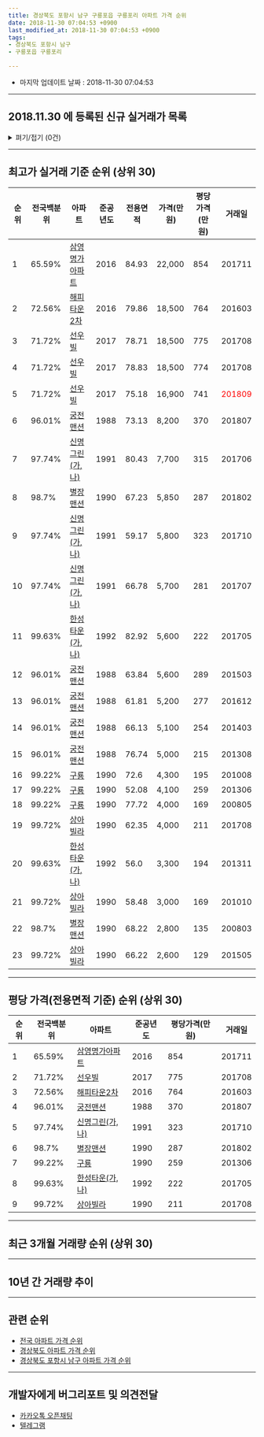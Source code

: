 ```yaml
---
title: 경상북도 포항시 남구 구룡포읍 구룡포리 아파트 가격 순위
date: 2018-11-30 07:04:53 +0900
last_modified_at: 2018-11-30 07:04:53 +0900
tags:
- 경상북도 포항시 남구
- 구룡포읍 구룡포리

---
```


* 마지막 업데이트 날짜 : 2018-11-30 07:04:53

---

## 2018.11.30 에 등록된 신규 실거래가 목록

<details>
<summary>펴기/접기 (0건)</summary>
<div markdown="1">

|아파트|전국백분위|준공년도|전용면적|가격(만원)|평당가격(만원)|거래일|
|---|---|---|---|---|---|---|
|없음|||||||


</div>
</details>

---

## 최고가 실거래 기준 순위 (상위 30)


|순위|전국백분위|아파트|준공년도|전용면적|가격(만원)|평당가격(만원)|거래일|
|---|---|---|---|---|---|---|---|
|1|65.59%|[삼영명가아파트](https://search.naver.com/search.naver?query=%EA%B2%BD%EC%83%81%EB%B6%81%EB%8F%84+%ED%8F%AC%ED%95%AD%EC%8B%9C+%EB%82%A8%EA%B5%AC+%EA%B5%AC%EB%A3%A1%ED%8F%AC%EC%9D%8D+%EA%B5%AC%EB%A3%A1%ED%8F%AC%EB%A6%AC+%EC%82%BC%EC%98%81%EB%AA%85%EA%B0%80%EC%95%84%ED%8C%8C%ED%8A%B8)|2016|84.93|22,000|854|201711|
|2|72.56%|[해피타운2차](https://search.naver.com/search.naver?query=%EA%B2%BD%EC%83%81%EB%B6%81%EB%8F%84+%ED%8F%AC%ED%95%AD%EC%8B%9C+%EB%82%A8%EA%B5%AC+%EA%B5%AC%EB%A3%A1%ED%8F%AC%EC%9D%8D+%EA%B5%AC%EB%A3%A1%ED%8F%AC%EB%A6%AC+%ED%95%B4%ED%94%BC%ED%83%80%EC%9A%B42%EC%B0%A8)|2016|79.86|18,500|764|201603|
|3|71.72%|[선우빌](https://search.naver.com/search.naver?query=%EA%B2%BD%EC%83%81%EB%B6%81%EB%8F%84+%ED%8F%AC%ED%95%AD%EC%8B%9C+%EB%82%A8%EA%B5%AC+%EA%B5%AC%EB%A3%A1%ED%8F%AC%EC%9D%8D+%EA%B5%AC%EB%A3%A1%ED%8F%AC%EB%A6%AC+%EC%84%A0%EC%9A%B0%EB%B9%8C)|2017|78.71|18,500|775|201708|
|4|71.72%|[선우빌](https://search.naver.com/search.naver?query=%EA%B2%BD%EC%83%81%EB%B6%81%EB%8F%84+%ED%8F%AC%ED%95%AD%EC%8B%9C+%EB%82%A8%EA%B5%AC+%EA%B5%AC%EB%A3%A1%ED%8F%AC%EC%9D%8D+%EA%B5%AC%EB%A3%A1%ED%8F%AC%EB%A6%AC+%EC%84%A0%EC%9A%B0%EB%B9%8C)|2017|78.83|18,500|774|201708|
|5|71.72%|[선우빌](https://search.naver.com/search.naver?query=%EA%B2%BD%EC%83%81%EB%B6%81%EB%8F%84+%ED%8F%AC%ED%95%AD%EC%8B%9C+%EB%82%A8%EA%B5%AC+%EA%B5%AC%EB%A3%A1%ED%8F%AC%EC%9D%8D+%EA%B5%AC%EB%A3%A1%ED%8F%AC%EB%A6%AC+%EC%84%A0%EC%9A%B0%EB%B9%8C)|2017|75.18|16,900|741|<span style="color:red">201809</span>|
|6|96.01%|[궁전맨션](https://search.naver.com/search.naver?query=%EA%B2%BD%EC%83%81%EB%B6%81%EB%8F%84+%ED%8F%AC%ED%95%AD%EC%8B%9C+%EB%82%A8%EA%B5%AC+%EA%B5%AC%EB%A3%A1%ED%8F%AC%EC%9D%8D+%EA%B5%AC%EB%A3%A1%ED%8F%AC%EB%A6%AC+%EA%B6%81%EC%A0%84%EB%A7%A8%EC%85%98)|1988|73.13|8,200|370|201807|
|7|97.74%|[신명그린(가,나)](https://search.naver.com/search.naver?query=%EA%B2%BD%EC%83%81%EB%B6%81%EB%8F%84+%ED%8F%AC%ED%95%AD%EC%8B%9C+%EB%82%A8%EA%B5%AC+%EA%B5%AC%EB%A3%A1%ED%8F%AC%EC%9D%8D+%EA%B5%AC%EB%A3%A1%ED%8F%AC%EB%A6%AC+%EC%8B%A0%EB%AA%85%EA%B7%B8%EB%A6%B0%28%EA%B0%80%2C%EB%82%98%29)|1991|80.43|7,700|315|201706|
|8|98.7%|[별장맨션](https://search.naver.com/search.naver?query=%EA%B2%BD%EC%83%81%EB%B6%81%EB%8F%84+%ED%8F%AC%ED%95%AD%EC%8B%9C+%EB%82%A8%EA%B5%AC+%EA%B5%AC%EB%A3%A1%ED%8F%AC%EC%9D%8D+%EA%B5%AC%EB%A3%A1%ED%8F%AC%EB%A6%AC+%EB%B3%84%EC%9E%A5%EB%A7%A8%EC%85%98)|1990|67.23|5,850|287|201802|
|9|97.74%|[신명그린(가,나)](https://search.naver.com/search.naver?query=%EA%B2%BD%EC%83%81%EB%B6%81%EB%8F%84+%ED%8F%AC%ED%95%AD%EC%8B%9C+%EB%82%A8%EA%B5%AC+%EA%B5%AC%EB%A3%A1%ED%8F%AC%EC%9D%8D+%EA%B5%AC%EB%A3%A1%ED%8F%AC%EB%A6%AC+%EC%8B%A0%EB%AA%85%EA%B7%B8%EB%A6%B0%28%EA%B0%80%2C%EB%82%98%29)|1991|59.17|5,800|323|201710|
|10|97.74%|[신명그린(가,나)](https://search.naver.com/search.naver?query=%EA%B2%BD%EC%83%81%EB%B6%81%EB%8F%84+%ED%8F%AC%ED%95%AD%EC%8B%9C+%EB%82%A8%EA%B5%AC+%EA%B5%AC%EB%A3%A1%ED%8F%AC%EC%9D%8D+%EA%B5%AC%EB%A3%A1%ED%8F%AC%EB%A6%AC+%EC%8B%A0%EB%AA%85%EA%B7%B8%EB%A6%B0%28%EA%B0%80%2C%EB%82%98%29)|1991|66.78|5,700|281|201707|
|11|99.63%|[한성타운(가,나)](https://search.naver.com/search.naver?query=%EA%B2%BD%EC%83%81%EB%B6%81%EB%8F%84+%ED%8F%AC%ED%95%AD%EC%8B%9C+%EB%82%A8%EA%B5%AC+%EA%B5%AC%EB%A3%A1%ED%8F%AC%EC%9D%8D+%EA%B5%AC%EB%A3%A1%ED%8F%AC%EB%A6%AC+%ED%95%9C%EC%84%B1%ED%83%80%EC%9A%B4%28%EA%B0%80%2C%EB%82%98%29)|1992|82.92|5,600|222|201705|
|12|96.01%|[궁전맨션](https://search.naver.com/search.naver?query=%EA%B2%BD%EC%83%81%EB%B6%81%EB%8F%84+%ED%8F%AC%ED%95%AD%EC%8B%9C+%EB%82%A8%EA%B5%AC+%EA%B5%AC%EB%A3%A1%ED%8F%AC%EC%9D%8D+%EA%B5%AC%EB%A3%A1%ED%8F%AC%EB%A6%AC+%EA%B6%81%EC%A0%84%EB%A7%A8%EC%85%98)|1988|63.84|5,600|289|201503|
|13|96.01%|[궁전맨션](https://search.naver.com/search.naver?query=%EA%B2%BD%EC%83%81%EB%B6%81%EB%8F%84+%ED%8F%AC%ED%95%AD%EC%8B%9C+%EB%82%A8%EA%B5%AC+%EA%B5%AC%EB%A3%A1%ED%8F%AC%EC%9D%8D+%EA%B5%AC%EB%A3%A1%ED%8F%AC%EB%A6%AC+%EA%B6%81%EC%A0%84%EB%A7%A8%EC%85%98)|1988|61.81|5,200|277|201612|
|14|96.01%|[궁전맨션](https://search.naver.com/search.naver?query=%EA%B2%BD%EC%83%81%EB%B6%81%EB%8F%84+%ED%8F%AC%ED%95%AD%EC%8B%9C+%EB%82%A8%EA%B5%AC+%EA%B5%AC%EB%A3%A1%ED%8F%AC%EC%9D%8D+%EA%B5%AC%EB%A3%A1%ED%8F%AC%EB%A6%AC+%EA%B6%81%EC%A0%84%EB%A7%A8%EC%85%98)|1988|66.13|5,100|254|201403|
|15|96.01%|[궁전맨션](https://search.naver.com/search.naver?query=%EA%B2%BD%EC%83%81%EB%B6%81%EB%8F%84+%ED%8F%AC%ED%95%AD%EC%8B%9C+%EB%82%A8%EA%B5%AC+%EA%B5%AC%EB%A3%A1%ED%8F%AC%EC%9D%8D+%EA%B5%AC%EB%A3%A1%ED%8F%AC%EB%A6%AC+%EA%B6%81%EC%A0%84%EB%A7%A8%EC%85%98)|1988|76.74|5,000|215|201308|
|16|99.22%|[구룡](https://search.naver.com/search.naver?query=%EA%B2%BD%EC%83%81%EB%B6%81%EB%8F%84+%ED%8F%AC%ED%95%AD%EC%8B%9C+%EB%82%A8%EA%B5%AC+%EA%B5%AC%EB%A3%A1%ED%8F%AC%EC%9D%8D+%EA%B5%AC%EB%A3%A1%ED%8F%AC%EB%A6%AC+%EA%B5%AC%EB%A3%A1)|1990|72.6|4,300|195|201008|
|17|99.22%|[구룡](https://search.naver.com/search.naver?query=%EA%B2%BD%EC%83%81%EB%B6%81%EB%8F%84+%ED%8F%AC%ED%95%AD%EC%8B%9C+%EB%82%A8%EA%B5%AC+%EA%B5%AC%EB%A3%A1%ED%8F%AC%EC%9D%8D+%EA%B5%AC%EB%A3%A1%ED%8F%AC%EB%A6%AC+%EA%B5%AC%EB%A3%A1)|1990|52.08|4,100|259|201306|
|18|99.22%|[구룡](https://search.naver.com/search.naver?query=%EA%B2%BD%EC%83%81%EB%B6%81%EB%8F%84+%ED%8F%AC%ED%95%AD%EC%8B%9C+%EB%82%A8%EA%B5%AC+%EA%B5%AC%EB%A3%A1%ED%8F%AC%EC%9D%8D+%EA%B5%AC%EB%A3%A1%ED%8F%AC%EB%A6%AC+%EA%B5%AC%EB%A3%A1)|1990|77.72|4,000|169|200805|
|19|99.72%|[상아빌라](https://search.naver.com/search.naver?query=%EA%B2%BD%EC%83%81%EB%B6%81%EB%8F%84+%ED%8F%AC%ED%95%AD%EC%8B%9C+%EB%82%A8%EA%B5%AC+%EA%B5%AC%EB%A3%A1%ED%8F%AC%EC%9D%8D+%EA%B5%AC%EB%A3%A1%ED%8F%AC%EB%A6%AC+%EC%83%81%EC%95%84%EB%B9%8C%EB%9D%BC)|1990|62.35|4,000|211|201708|
|20|99.63%|[한성타운(가,나)](https://search.naver.com/search.naver?query=%EA%B2%BD%EC%83%81%EB%B6%81%EB%8F%84+%ED%8F%AC%ED%95%AD%EC%8B%9C+%EB%82%A8%EA%B5%AC+%EA%B5%AC%EB%A3%A1%ED%8F%AC%EC%9D%8D+%EA%B5%AC%EB%A3%A1%ED%8F%AC%EB%A6%AC+%ED%95%9C%EC%84%B1%ED%83%80%EC%9A%B4%28%EA%B0%80%2C%EB%82%98%29)|1992|56.0|3,300|194|201311|
|21|99.72%|[상아빌라](https://search.naver.com/search.naver?query=%EA%B2%BD%EC%83%81%EB%B6%81%EB%8F%84+%ED%8F%AC%ED%95%AD%EC%8B%9C+%EB%82%A8%EA%B5%AC+%EA%B5%AC%EB%A3%A1%ED%8F%AC%EC%9D%8D+%EA%B5%AC%EB%A3%A1%ED%8F%AC%EB%A6%AC+%EC%83%81%EC%95%84%EB%B9%8C%EB%9D%BC)|1990|58.48|3,000|169|201010|
|22|98.7%|[별장맨션](https://search.naver.com/search.naver?query=%EA%B2%BD%EC%83%81%EB%B6%81%EB%8F%84+%ED%8F%AC%ED%95%AD%EC%8B%9C+%EB%82%A8%EA%B5%AC+%EA%B5%AC%EB%A3%A1%ED%8F%AC%EC%9D%8D+%EA%B5%AC%EB%A3%A1%ED%8F%AC%EB%A6%AC+%EB%B3%84%EC%9E%A5%EB%A7%A8%EC%85%98)|1990|68.22|2,800|135|200803|
|23|99.72%|[상아빌라](https://search.naver.com/search.naver?query=%EA%B2%BD%EC%83%81%EB%B6%81%EB%8F%84+%ED%8F%AC%ED%95%AD%EC%8B%9C+%EB%82%A8%EA%B5%AC+%EA%B5%AC%EB%A3%A1%ED%8F%AC%EC%9D%8D+%EA%B5%AC%EB%A3%A1%ED%8F%AC%EB%A6%AC+%EC%83%81%EC%95%84%EB%B9%8C%EB%9D%BC)|1990|66.22|2,600|129|201505|


---

## 평당 가격(전용면적 기준) 순위 (상위 30)


|순위|전국백분위|아파트|준공년도|평당가격(만원)|거래일|
|---|---|---|---|---|---|
|1|65.59%|[삼영명가아파트](https://search.naver.com/search.naver?query=%EA%B2%BD%EC%83%81%EB%B6%81%EB%8F%84+%ED%8F%AC%ED%95%AD%EC%8B%9C+%EB%82%A8%EA%B5%AC+%EA%B5%AC%EB%A3%A1%ED%8F%AC%EC%9D%8D+%EA%B5%AC%EB%A3%A1%ED%8F%AC%EB%A6%AC+%EC%82%BC%EC%98%81%EB%AA%85%EA%B0%80%EC%95%84%ED%8C%8C%ED%8A%B8)|2016|854|201711|
|2|71.72%|[선우빌](https://search.naver.com/search.naver?query=%EA%B2%BD%EC%83%81%EB%B6%81%EB%8F%84+%ED%8F%AC%ED%95%AD%EC%8B%9C+%EB%82%A8%EA%B5%AC+%EA%B5%AC%EB%A3%A1%ED%8F%AC%EC%9D%8D+%EA%B5%AC%EB%A3%A1%ED%8F%AC%EB%A6%AC+%EC%84%A0%EC%9A%B0%EB%B9%8C)|2017|775|201708|
|3|72.56%|[해피타운2차](https://search.naver.com/search.naver?query=%EA%B2%BD%EC%83%81%EB%B6%81%EB%8F%84+%ED%8F%AC%ED%95%AD%EC%8B%9C+%EB%82%A8%EA%B5%AC+%EA%B5%AC%EB%A3%A1%ED%8F%AC%EC%9D%8D+%EA%B5%AC%EB%A3%A1%ED%8F%AC%EB%A6%AC+%ED%95%B4%ED%94%BC%ED%83%80%EC%9A%B42%EC%B0%A8)|2016|764|201603|
|4|96.01%|[궁전맨션](https://search.naver.com/search.naver?query=%EA%B2%BD%EC%83%81%EB%B6%81%EB%8F%84+%ED%8F%AC%ED%95%AD%EC%8B%9C+%EB%82%A8%EA%B5%AC+%EA%B5%AC%EB%A3%A1%ED%8F%AC%EC%9D%8D+%EA%B5%AC%EB%A3%A1%ED%8F%AC%EB%A6%AC+%EA%B6%81%EC%A0%84%EB%A7%A8%EC%85%98)|1988|370|201807|
|5|97.74%|[신명그린(가,나)](https://search.naver.com/search.naver?query=%EA%B2%BD%EC%83%81%EB%B6%81%EB%8F%84+%ED%8F%AC%ED%95%AD%EC%8B%9C+%EB%82%A8%EA%B5%AC+%EA%B5%AC%EB%A3%A1%ED%8F%AC%EC%9D%8D+%EA%B5%AC%EB%A3%A1%ED%8F%AC%EB%A6%AC+%EC%8B%A0%EB%AA%85%EA%B7%B8%EB%A6%B0%28%EA%B0%80%2C%EB%82%98%29)|1991|323|201710|
|6|98.7%|[별장맨션](https://search.naver.com/search.naver?query=%EA%B2%BD%EC%83%81%EB%B6%81%EB%8F%84+%ED%8F%AC%ED%95%AD%EC%8B%9C+%EB%82%A8%EA%B5%AC+%EA%B5%AC%EB%A3%A1%ED%8F%AC%EC%9D%8D+%EA%B5%AC%EB%A3%A1%ED%8F%AC%EB%A6%AC+%EB%B3%84%EC%9E%A5%EB%A7%A8%EC%85%98)|1990|287|201802|
|7|99.22%|[구룡](https://search.naver.com/search.naver?query=%EA%B2%BD%EC%83%81%EB%B6%81%EB%8F%84+%ED%8F%AC%ED%95%AD%EC%8B%9C+%EB%82%A8%EA%B5%AC+%EA%B5%AC%EB%A3%A1%ED%8F%AC%EC%9D%8D+%EA%B5%AC%EB%A3%A1%ED%8F%AC%EB%A6%AC+%EA%B5%AC%EB%A3%A1)|1990|259|201306|
|8|99.63%|[한성타운(가,나)](https://search.naver.com/search.naver?query=%EA%B2%BD%EC%83%81%EB%B6%81%EB%8F%84+%ED%8F%AC%ED%95%AD%EC%8B%9C+%EB%82%A8%EA%B5%AC+%EA%B5%AC%EB%A3%A1%ED%8F%AC%EC%9D%8D+%EA%B5%AC%EB%A3%A1%ED%8F%AC%EB%A6%AC+%ED%95%9C%EC%84%B1%ED%83%80%EC%9A%B4%28%EA%B0%80%2C%EB%82%98%29)|1992|222|201705|
|9|99.72%|[상아빌라](https://search.naver.com/search.naver?query=%EA%B2%BD%EC%83%81%EB%B6%81%EB%8F%84+%ED%8F%AC%ED%95%AD%EC%8B%9C+%EB%82%A8%EA%B5%AC+%EA%B5%AC%EB%A3%A1%ED%8F%AC%EC%9D%8D+%EA%B5%AC%EB%A3%A1%ED%8F%AC%EB%A6%AC+%EC%83%81%EC%95%84%EB%B9%8C%EB%9D%BC)|1990|211|201708|


---

## 최근 3개월 거래량 순위 (상위 30)


<div style="width:100%;">
    <canvas id="deal_count_ranking" height="250"></canvas>
</div>


<script>
new Chart(document.getElementById("deal_count_ranking"), {
    type: 'horizontalBar',
    data: {
        labels: ['선우빌', '신명그린(가,나)'],
        datasets: [{
            label: '실거래 수',
            data: [7, 1],
            borderColor: "rgba(255, 0, 128, 1)",
            backgroundColor: "rgba(255, 0, 128, 0.5)",
            fill: false,
        }]
    },
    options: {
        responsive: true,
        title: {
            display: true,
            text: '최근 3개월 거래량 순위'
        },
        tooltips: {
            mode: 'index',
            intersect: false,
            callbacks: {
                title: function(tooltipItems, data) {
                    return "실거래 수:";
                },
                label: function(tooltipItem, data) {
                    return data.labels[tooltipItem.index] + ": " + tooltipItem.xLabel;
                }
            }
        },
        hover: {
            mode: 'nearest',
            intersect: true
        },
        scales: {
            xAxes: [{
                display: true,
                scaleLabel: {
                    display: true,
                    labelString: '실거래 수'
                },
                ticks: {
                    suggestedMin: 0,
                }
            }],
            yAxes: [{
                display: true,
                ticks: {
                    autoSkip: false,
                    callback: function(value, index, values) {
                        if (value.length > 15)
                            return value.substr(0, 13) + "...";
                        else
                            return value;
                    }
                },
                scaleLabel: {
                    display: false,
                }
            }]
        }
    }
});

</script>


---

## 10년 간 거래량 추이


<div style="width:100%;">
    <canvas id="deal_progress" height="250"></canvas>
</div>

<script>
new Chart(document.getElementById("deal_progress"), {
    type: 'line',
    data: {
        labels: ['200811','200812','200901','200902','200903','200904','200905','200906','200907','200908','200909','200910','200911','200912','201001','201002','201003','201004','201005','201006','201007','201008','201009','201010','201011','201012','201101','201102','201103','201104','201105','201106','201107','201108','201109','201110','201111','201112','201201','201202','201203','201204','201205','201206','201207','201208','201209','201210','201211','201212','201301','201302','201303','201304','201305','201306','201307','201308','201309','201310','201311','201312','201401','201402','201403','201404','201405','201406','201407','201408','201409','201410','201411','201412','201501','201502','201503','201504','201505','201506','201507','201508','201509','201510','201511','201512','201601','201602','201603','201604','201605','201606','201607','201608','201609','201610','201611','201612','201701','201702','201703','201704','201705','201706','201707','201708','201709','201710','201711','201712','201801','201802','201803','201804','201805','201806','201807','201808','201809','201810','201811'],
        datasets: [{
            label: '실거래 수',
            pointRadius: 1,
            data: [1, 0, 1, 0, 2, 2, 1, 0, 0, 0, 1, 1, 1, 1, 1, 1, 2, 0, 0, 1, 1, 2, 0, 2, 0, 2, 0, 0, 1, 2, 1, 2, 0, 0, 0, 2, 0, 1, 0, 2, 4, 1, 1, 1, 1, 0, 0, 0, 0, 0, 0, 0, 1, 5, 2, 3, 4, 1, 0, 0, 2, 1, 2, 2, 1, 0, 0, 1, 0, 0, 2, 0, 0, 0, 0, 0, 2, 1, 2, 2, 1, 2, 0, 0, 0, 3, 0, 1, 4, 5, 0, 3, 2, 2, 0, 1, 0, 1, 1, 4, 0, 0, 5, 4, 1, 7, 1, 1, 1, 0, 2, 2, 1, 2, 1, 0, 1, 1, 2, 6, 0],
            borderColor: "rgba(255, 201, 14, 1)",
            backgroundColor: "rgba(255, 201, 14, 0.5)",
            fill: true,
        }]
    },
    options: {
        responsive: true,
        title: {
            display: true,
            text: '10년간 거래량 추이'
        },
        tooltips: {
            mode: 'index',
            intersect: false,
        },
        hover: {
            mode: 'nearest',
            intersect: true
        },
        scales: {
            xAxes: [{
                display: true,
                scaleLabel: {
                    display: true,
                    labelString: '년/월'
                }
            }],
            yAxes: [{
                display: true,
                ticks: {
                    suggestedMin: 0,
                },
                scaleLabel: {
                    display: true,
                    labelString: '실거래 수'
                }
            }]
        }
    }
});

</script>


---

## 관련 순위

- [전국 아파트 가격 순위](https://inasie.github.io/apt-ranking/전국)
- [경상북도 아파트 가격 순위](https://inasie.github.io/apt-ranking/경상북도)
- [경상북도 포항시 남구 아파트 가격 순위](https://inasie.github.io/apt-ranking/경상북도-포항시-남구)


---

## 개발자에게 버그리포트 및 의견전달

- [카카오톡 오픈채팅](https://open.kakao.com/o/gLJUAP4)
- [텔레그램](https://t.me/inasie)

